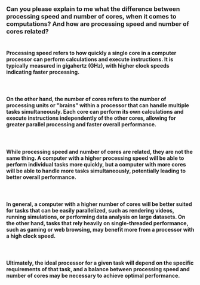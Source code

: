 ### Can you please explain to me what the difference between processing speed and number of cores, when it comes to computations? And how are processing speed and number of cores related?

#

#### Processing speed refers to how quickly a single core in a computer processor can perform calculations and execute instructions. It is typically measured in gigahertz (GHz), with higher clock speeds indicating faster processing.

<br>

#### On the other hand, the number of cores refers to the number of processing units or "brains" within a processor that can handle multiple tasks simultaneously. Each core can perform its own calculations and execute instructions independently of the other cores, allowing for greater parallel processing and faster overall performance.

<br>

#### While processing speed and number of cores are related, they are not the same thing. A computer with a higher processing speed will be able to perform individual tasks more quickly, but a computer with more cores will be able to handle more tasks simultaneously, potentially leading to better overall performance.

<br>

#### In general, a computer with a higher number of cores will be better suited for tasks that can be easily parallelized, such as rendering videos, running simulations, or performing data analysis on large datasets. On the other hand, tasks that rely heavily on single-threaded performance, such as gaming or web browsing, may benefit more from a processor with a high clock speed.

<br>

#### Ultimately, the ideal processor for a given task will depend on the specific requirements of that task, and a balance between processing speed and number of cores may be necessary to achieve optimal performance.
